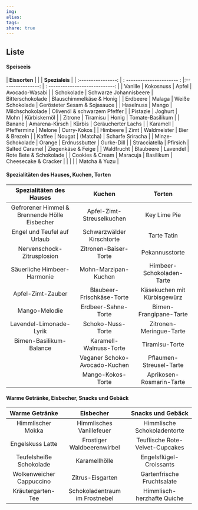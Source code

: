 ```yaml
---
img: 
alias: 
tags: 
share: true
---
```

## Liste
#### Speiseeis
| **Eissorten**      |                            |                   | **Spezialeis**                  |
| :----------------: | : ---------------------- : |:----------------: | : ----------------------------: |
| Vanille            | Kokosnuss                  |       Apfel       | Avocado-Wasabi                  |
| Schokolade         | Schwarze Johannisbeere     | Bitterschokolade  | Blauschimmelkäse & Honig        |
| Erdbeere           | Malaga                     | Weiße Schokolade  | Gerösteter Sesam & Sojasauce    |
| Haselnuss          | Mango                      |  Milchschokolade  | Olivenöl & schwarzem Pfeffer    |
| Pistazie           | Joghurt                    |       Mohn        | Kürbiskernöl                    |
| Zitrone            | Tiramisu                   |       Honig       | Tomate-Basilikum                |
| Banane             | Amarena-Kirsch             |      Kürbis       | Geräucherter Lachs              |
| Karamell           | Pfefferminz                |      Melone       | Curry-Kokos                     |
| Himbeere           | Zimt                       |    Waldmeister    | Bier & Brezeln                  |
| Kaffee             | Nougat                     |     (Matcha)      | Scharfe Sriracha                |
| Minze-Schokolade   | Orange                     |   Erdnussbutter   | Gurke-Dill                      |
| Stracciatella      | Pfirsich                   |  Salted Caramel   | Ziegenkäse & Feige              |
| Waldfrucht         | Blaubeere                  |     Lavendel      | Rote Bete & Schokolade          |
| Cookies & Cream    | Maracuja                   |     Basilikum     | Cheesecake & Cracker            |
|                    |                            |                   | Matcha & Yuzu                   |

#### Spezialitäten des Hauses, Kuchen, Torten
|           Spezialitäten des Hauses            |            Kuchen             |           Torten            |
|:---------------------------------------------:|:-----------------------------:|:---------------------------:|
| Gefrorener Himmel & Brennende Hölle Eisbecher |   Apfel-Zimt-Streuselkuchen   |        Key Lime Pie         |
|          Engel und Teufel auf Urlaub          |   Schwarzwälder Kirschtorte   |         Tarte Tatin         |
|          Nervenschock-Zitrusplosion           |     Zitronen-Baiser-Torte     |       Pekannusstorte        |
|          Säuerliche Himbeer-Harmonie          |     Mohn-Marzipan-Kuchen      |  Himbeer-Schokoladen-Tarte  |
|               Apfel-Zimt-Zauber               |   Blaubeer-Frischkäse-Torte   | Käsekuchen mit Kürbisgewürz |
|                 Mango-Melodie                 |      Erdbeer-Sahne-Torte      |   Birnen-Frangipane-Tarte   |
|            Lavendel-Limonade-Lyrik            |       Schoko-Nuss-Torte       |   Zitronen-Meringue-Tarte   |
|           Birnen-Basilikum-Balance            |    Karamell-Walnuss-Torte     |       Tiramisu-Torte        |
|                                               | Veganer Schoko-Avocado-Kuchen |   Pflaumen-Streusel-Tarte   |
|                                               |       Mango-Kokos-Torte       |  Aprikosen-Rosmarin-Tarte   |


#### Warme Getränke,            Eisbecher,                       Snacks und Gebäck               


|      Warme Getränke      |           Eisbecher            |        Snacks und Gebäck        |
|:------------------------:|:------------------------------:|:-------------------------------:|
|    Himmlischer Mokka     |    Himmlisches Vanillefeuer    |   Himmlische Schokoladentorte   |
|     Engelskuss Latte     |   Frostiger Waldbeerenwirbel   | Teuflische Rote-Velvet-Cupcakes |
| Teufelsheiße Schokolade  |         Karamellhölle          |     Engelsflügel-Croissants     |
| Wolkenweicher Cappuccino |        Zitrus-Eisgarten        |   Gartenfrische Fruchtsalate    |
|    Kräutergarten-Tee     | Schokoladentraum im Frostnebel |   Himmlisch-herzhafte Quiche    |







